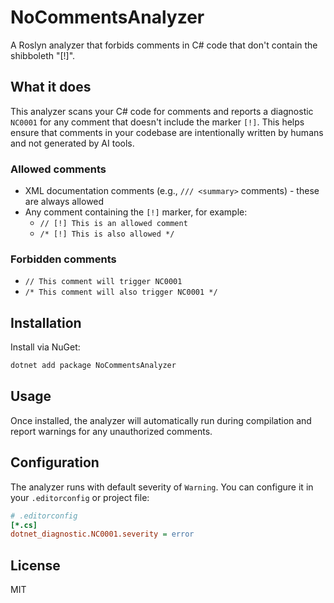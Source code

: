 # NoCommentsAnalyzer

A Roslyn analyzer that forbids comments in C# code that don't contain the shibboleth "[!]".

## What it does

This analyzer scans your C# code for comments and reports a diagnostic `NC0001` for any comment that doesn't include the marker `[!]`. This helps ensure that comments in your codebase are intentionally written by humans and not generated by AI tools.

### Allowed comments

- XML documentation comments (e.g., `/// <summary>` comments) - these are always allowed
- Any comment containing the `[!]` marker, for example:
  - `// [!] This is an allowed comment`
  - `/* [!] This is also allowed */`

### Forbidden comments

- `// This comment will trigger NC0001`
- `/* This comment will also trigger NC0001 */`

## Installation

Install via NuGet:

```bash
dotnet add package NoCommentsAnalyzer
```

## Usage

Once installed, the analyzer will automatically run during compilation and report warnings for any unauthorized comments.

## Configuration

The analyzer runs with default severity of `Warning`. You can configure it in your `.editorconfig` or project file:

```ini
# .editorconfig
[*.cs]
dotnet_diagnostic.NC0001.severity = error
```

## License

MIT